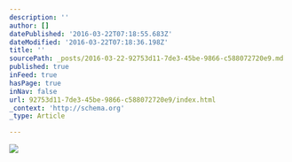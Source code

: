 ```yaml
---
description: ''
author: []
datePublished: '2016-03-22T07:18:55.683Z'
dateModified: '2016-03-22T07:18:36.198Z'
title: ''
sourcePath: _posts/2016-03-22-92753d11-7de3-45be-9866-c588072720e9.md
published: true
inFeed: true
hasPage: true
inNav: false
url: 92753d11-7de3-45be-9866-c588072720e9/index.html
_context: 'http://schema.org'
_type: Article

---
```

![](https://the-grid-user-content.s3-us-west-2.amazonaws.com/888dfc02-b966-48d0-aa50-bc0dea5d9c92.jpg)